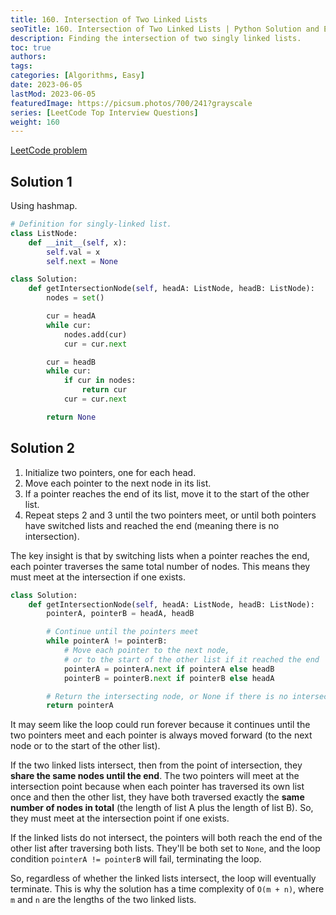 ```yaml
---
title: 160. Intersection of Two Linked Lists
seoTitle: 160. Intersection of Two Linked Lists | Python Solution and Explanation
description: Finding the intersection of two singly linked lists.
toc: true
authors:
tags: 
categories: [Algorithms, Easy]
date: 2023-06-05
lastMod: 2023-06-05
featuredImage: https://picsum.photos/700/241?grayscale
series: [LeetCode Top Interview Questions]
weight: 160
---
```



[LeetCode problem](https://leetcode.com/problems/intersection-of-two-linked-lists/)

## Solution 1

Using hashmap.

```python
# Definition for singly-linked list.
class ListNode:
    def __init__(self, x):
        self.val = x
        self.next = None

class Solution:
    def getIntersectionNode(self, headA: ListNode, headB: ListNode):
        nodes = set()

        cur = headA
        while cur:
            nodes.add(cur)
            cur = cur.next

        cur = headB
        while cur:
            if cur in nodes:
                return cur
            cur = cur.next

        return None
```

## Solution 2

1. Initialize two pointers, one for each head.
2. Move each pointer to the next node in its list.
3. If a pointer reaches the end of its list, move it to the start of the other list.
4. Repeat steps 2 and 3 until the two pointers meet, or until both pointers have switched lists and reached the end (meaning there is no intersection).

The key insight is that by switching lists when a pointer reaches the end, each pointer traverses the same total number of nodes. This means they must meet at the intersection if one exists.

```python
class Solution:
    def getIntersectionNode(self, headA: ListNode, headB: ListNode):
        pointerA, pointerB = headA, headB

        # Continue until the pointers meet
        while pointerA != pointerB:
            # Move each pointer to the next node, 
            # or to the start of the other list if it reached the end
            pointerA = pointerA.next if pointerA else headB
            pointerB = pointerB.next if pointerB else headA

        # Return the intersecting node, or None if there is no intersection
        return pointerA
```

It may seem like the loop could run forever because it continues until the two pointers meet and each pointer is always moved forward (to the next node or to the start of the other list).

If the two linked lists intersect, then from the point of intersection, they **share the same nodes until the end**. The two pointers will meet at the intersection point because when each pointer has traversed its own list once and then the other list, they have both traversed exactly the **same number of nodes in total** (the length of list A plus the length of list B). So, they must meet at the intersection point if one exists.

If the linked lists do not intersect, the pointers will both reach the end of the other list after traversing both lists. They'll be both set to `None`, and the loop condition `pointerA != pointerB` will fail, terminating the loop.

So, regardless of whether the linked lists intersect, the loop will eventually terminate. This is why the solution has a time complexity of `O(m + n)`, where `m` and `n` are the lengths of the two linked lists.
